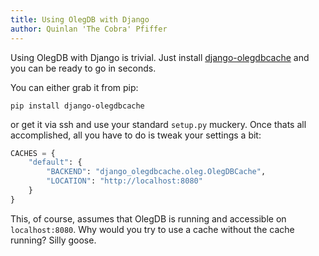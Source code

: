 ```yaml
---
title: Using OlegDB with Django
author: Quinlan 'The Cobra' Pfiffer
---
```


Using OlegDB with Django is trivial. Just install [django-olegdbcache](https://github.com/infoforcefeed/django-olegdbcache)
and you can be ready to go in seconds.

You can either grab it from pip:

`pip install django-olegdbcache`

or get it via ssh and use your standard `setup.py` muckery. Once thats all 
accomplished, all you have to do is tweak your settings a bit:

```python
CACHES = {
    "default": {
        "BACKEND": "django_olegdbcache.oleg.OlegDBCache",
        "LOCATION": "http://localhost:8080"
    }
}
````

This, of course, assumes that OlegDB is running and accessible on
`localhost:8080`. Why would you try to use a cache without the cache running?
Silly goose.

